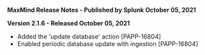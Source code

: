**MaxMind Release Notes - Published by Splunk October 05, 2021**


**Version 2.1.6 - Released October 05, 2021**

* Added the 'update database' action [PAPP-16804]
* Enabled periodic database update with ingestion [PAPP-16804]
